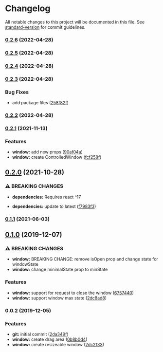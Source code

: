 # Changelog

All notable changes to this project will be documented in this file. See [standard-version](https://github.com/conventional-changelog/standard-version) for commit guidelines.

### [0.2.6](https://github.com/pixore/window/compare/v0.2.5...v0.2.6) (2022-04-28)

### [0.2.5](https://github.com/pixore/window/compare/v0.2.4...v0.2.5) (2022-04-28)

### [0.2.4](https://github.com/pixore/window/compare/v0.2.3...v0.2.4) (2022-04-28)

### [0.2.3](https://github.com/pixore/window/compare/v0.2.2...v0.2.3) (2022-04-28)


### Bug Fixes

* add package files ([258f82f](https://github.com/pixore/window/commit/258f82fa2f06c04fda2fc2af5ba1e75786c5c9cb))

### [0.2.2](https://github.com/pixore/window/compare/v0.2.1...v0.2.2) (2022-04-28)

### [0.2.1](https://github.com/pixore/window/compare/v0.2.0...v0.2.1) (2021-11-13)


### Features

* **window:** add new props ([90af04a](https://github.com/pixore/window/commit/90af04af28873fde0addc4679c35cbaa431747ae))
* **window:** create ControlledWindow ([fcf258f](https://github.com/pixore/window/commit/fcf258f14ff081aa4993a7bd8945e13c331eee7d))

## [0.2.0](https://github.com/pixore/window/compare/v0.1.1...v0.2.0) (2021-10-28)


### ⚠ BREAKING CHANGES

* **dependencies:** Requires react ^17

* **dependencies:** update to latest ([f7983f3](https://github.com/pixore/window/commit/f7983f3c9c06da23df3df62258527f8f8d9a5c3e))

### [0.1.1](https://github.com/pixore/window/compare/v0.1.0...v0.1.1) (2021-06-03)

## [0.1.0](https://github.com/pixore/window/compare/v0.0.2...v0.1.0) (2019-12-07)


### ⚠ BREAKING CHANGES

* **window:** BREAKING CHANGE: remove isOpen prop and change state for windowState
* **window:** change minimalState prop to minState

### Features

* **window:** support for request to close the window ([6757440](https://github.com/pixore/window/commit/67574408bdd1484c072f98c7f8c539fd44aa226f))
* **window:** support window max state ([2dc8ad8](https://github.com/pixore/window/commit/2dc8ad8b98313feac47f7a868bc7fe6ae03c9450))

### 0.0.2 (2019-12-05)


### Features

* **git:** initial commit ([2da349f](https://github.com/pixore/window/commit/2da349fc58a4a695852aaa88292a5a547a78fcae))
* **window:** create drag area ([0b8b0d4](https://github.com/pixore/window/commit/0b8b0d4d8e2469d6ca699518222ce73756a1d20c))
* **window:** create resizeable window ([2dc2133](https://github.com/pixore/window/commit/2dc2133a14ffe7571409db45c1bc42d9aaea3ef7))

